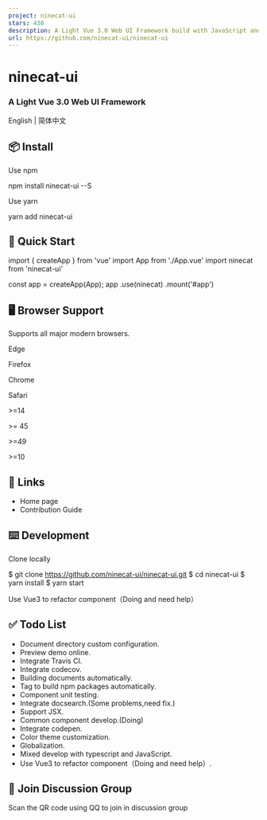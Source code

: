 ```yaml
---
project: ninecat-ui
stars: 430
description: A Light Vue 3.0 Web UI Framework build with JavaScript and Typescript.
url: https://github.com/ninecat-ui/ninecat-ui
---
```


ninecat-ui
==========

### A Light Vue 3.0 Web UI Framework

English | 简体中文

📦 Install
----------

Use npm

npm install ninecat-ui --S

Use yarn

yarn add ninecat-ui

🔨 Quick Start
--------------

import { createApp } from 'vue'
import App from './App.vue'
import ninecat from 'ninecat-ui'

const app \= createApp(App);
app
  .use(ninecat)
  .mount('#app')

🖥 Browser Support
------------------

Supports all major modern browsers.

  
Edge

  
Firefox

  
Chrome

  
Safari

\>=14

\>= 45

\>=49

\>=10

🔗 Links
--------

-   Home page
-   Contribution Guide

⌨️ Development
--------------

Clone locally

$ git clone https://github.com/ninecat-ui/ninecat-ui.git
$ cd ninecat-ui
$ yarn install
$ yarn start

Use Vue3 to refactor component（Doing and need help）

✅ Todo List
-----------

-   Document directory custom configuration.
-   Preview demo online.
-   Integrate Travis CI.
-   Integrate codecov.
-   Building documents automatically.
-   Tag to build npm packages automatically.
-   Component unit testing.
-   Integrate docsearch.(Some problems,need fix.)
-   Support JSX.
-   Common component develop.(Doing)
-   Integrate codepen.
-   Color theme customization.
-   Globalization.
-   Mixed develop with typescript and JavaScript.
-   Use Vue3 to refactor component（Doing and need help）.

🤝 Join Discussion Group
------------------------

Scan the QR code using QQ to join in discussion group
